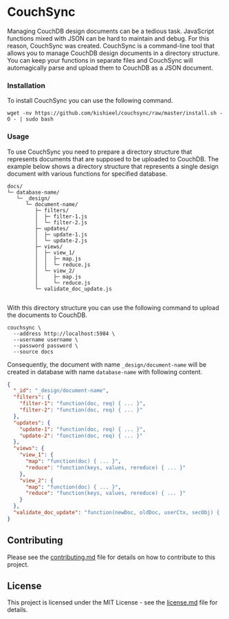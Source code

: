 # CouchSync

Managing CouchDB design documents can be a tedious task. JavaScript functions mixed with JSON can be hard to maintain and debug. For this reason, CouchSync was created. CouchSync is a command-line tool that allows you to manage CouchDB design documents in a directory structure. You can keep your functions in separate files and CouchSync will automagically parse and upload them to CouchDB as a JSON document.

### Installation

To install CouchSync you can use the following command.

```shell
wget -nv https://github.com/kishieel/couchsync/raw/master/install.sh -O - | sudo bash
```

### Usage

To use CouchSync you need to prepare a directory structure that represents documents that are supposed to be uploaded to
CouchDB. The example below shows a directory structure that represents a single design document with various functions
for specified database.

```text
docs/
└─ database-name/
   └─ _design/
      └─ document-name/
         ├─ filters/
         │  ├─ filter-1.js
         │  └─ filter-2.js
         ├─ updates/
         │  ├─ update-1.js   
         │  └─ update-2.js
         ├─ views/
         │  ├─ view_1/
         │  │  ├─ map.js
         │  │  └─ reduce.js
         │  └─ view_2/
         │     ├─ map.js
         │     └─ reduce.js
         └─ validate_doc_update.js
        
```

With this directory structure you can use the following command to upload the documents to CouchDB.

```shell
couchsync \
  --address http://localhost:5984 \
  --username username \
  --password password \
  --source docs
```

Consequently, the document with name `_design/document-name` will be created in database with name `database-name` with
following content.

```json
{
  "_id": "_design/document-name",
  "filters": {
    "filter-1": "function(doc, req) { ... }",
    "filter-2": "function(doc, req) { ... }"
  },
  "updates": {
    "update-1": "function(doc, req) { ... }",
    "update-2": "function(doc, req) { ... }"
  },
  "views": {
    "view_1": {
      "map": "function(doc) { ... }",
      "reduce": "function(keys, values, rereduce) { ... }"
    },
    "view_2": {
      "map": "function(doc) { ... }",
      "reduce": "function(keys, values, rereduce) { ... }"
    }
  },
  "validate_doc_update": "function(newDoc, oldDoc, userCtx, secObj) { ... }"
}
```

## Contributing

Please see the [contributing.md](contributing.md) file for details on how to contribute to this project.

## License

This project is licensed under the MIT License - see the [license.md](license.md) file for details.
